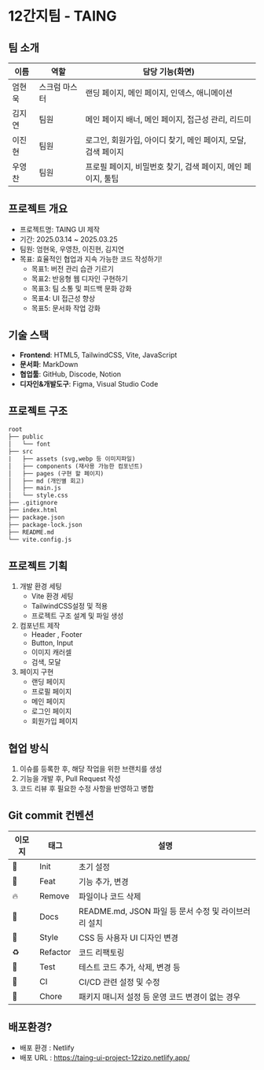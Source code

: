 # **12간지**팀 - TAING

## 팀 소개

| **이름** | **역할** | **담당 기능(화면)** |
| --- | --- | --- |
| 엄현욱 | 스크럼 마스터 | 랜딩 페이지, 메인 페이지, 인덱스, 애니메이션 |
| 김지연 | 팀원 | 메인 페이지 배너, 메인 페이지, 접근성 관리, 리드미 |
| 이진현 | 팀원 | 로그인, 회원가입, 아이디 찾기, 메인 페이지, 모달, 검색 페이지 |
| 우영찬 | 팀원 | 프로필 페이지, 비밀번호 찾기, 검색 페이지, 메인 페이지, 툴팁 |

## 프로젝트 개요

- 프로젝트명: TAING UI 제작
- 기간: 2025.03.14 ~ 2025.03.25
- 팀원: 엄현욱, 우영찬, 이진현, 김지연
- 목표: 효율적인 협업과 지속 가능한 코드 작성하기!
    - 목표1: 버전 관리 습관 기르기
    - 목표2: 반응형 웹 디자인 구현하기
    - 목표3: 팀 소통 및 피드백 문화 강화
    - 목표4: UI 접근성 향상
    - 목표5: 문서화 작업 강화

## 기술 스택

- **Frontend**: HTML5, TailwindCSS, Vite, JavaScript
- **문서화**: MarkDown
- **협업툴**: GitHub, Discode, Notion
- **디자인&개발도구**: Figma, Visual Studio Code

## 프로젝트 구조

```html
root
├── public
│   └── font   
├── src
|   ├── assets (svg,webp 등 이미지파일)
│   ├── components (재사용 가능한 컴포넌트)
│   ├── pages (구현 할 페이지)
│   ├── md (개인별 회고)
│   ├── main.js
│   └── style.css
├── .gitignore
├── index.html
├── package.json
├── package-lock.json
├── README.md
└── vite.config.js
```

## 프로젝트 기획

1. 개발 환경 세팅
    - Vite 환경 세팅
    - TailwindCSS설정 및 적용
    - 프로젝트 구조 설계 및 파일 생성
2. 컴포넌트 제작
    - Header , Footer
    - Button, Input
    - 이미지 캐러셀
    - 검색, 모달
3. 페이지 구현
    - 랜딩 페이지
    - 프로필 페이지
    - 메인 페이지
    - 로그인 페이지
    - 회원가입 페이지

## 협업 방식

1. 이슈를 등록한 후, 해당 작업을 위한 브랜치를 생성
2. 기능을 개발 후, Pull Request 작성
3. 코드 리뷰 후 필요한 수정 사항을 반영하고 병합

## Git commit 컨벤션

| 이모지 | 태그 | 설명 |
| --- | --- | --- |
| 🎉 | Init | 초기 설정 |
| 🎨 | Feat | 기능 추가, 변경 |
| 🔥 | Remove | 파일이나 코드 삭제 |
| 📝 | Docs | README.md, JSON 파일 등 문서 수정 및 라이브러리 설치 |
| 💄 | Style | CSS 등 사용자 UI 디자인 변경 |
| ♻️ | Refactor | 코드 리팩토링 |
| 🧪 | Test | 테스트 코드 추가, 삭제, 변경 등 |
| 🐎 | CI | CI/CD 관련 설정 및 수정 |
| 🐳 | Chore | 패키지 매니저 설정 등 운영 코드 변경이 없는 경우 |

## 배포환경?

- 배포 환경 : Netlify
- 배포 URL : https://taing-ui-project-12zizo.netlify.app/